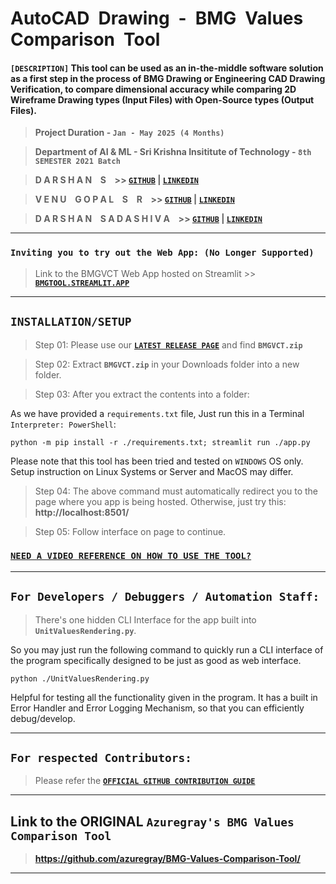 # **AutoCAD&ensp;Drawing&ensp;-&ensp;BMG&ensp;Values&ensp;Comparison&ensp;Tool**

#### **`[DESCRIPTION]`** This tool can be used as an in-the-middle software solution as a first step in the process of BMG Drawing or Engineering CAD Drawing Verification, to compare dimensional accuracy while comparing 2D Wireframe Drawing types (Input Files) with Open-Source types (Output Files).

> **Project Duration - `Jan - May 2025 (4 Months)`**

> **Department of AI & ML - Sri Krishna Insititute of Technology - `8th SEMESTER 2021 Batch`**

> **D A R S H A N &ensp; S &ensp; >> [**`GITHUB`**](https://github.com/azuregray/) | [**`LINKEDIN`**](https://linkedin.com/in/arcticblue)**

> **V E N U &ensp; G O P A L &ensp; S &ensp; R &ensp; >> [**`GITHUB`**](https://github.com/srvenu) | [**`LINKEDIN`**](https://www.linkedin.com/in/venu-s-raj)**

> **D A R S H A N &ensp; S A D A S H I V A  &ensp; >> [**`GITHUB`**](https://github.com/darshansadashiva) | [**`LINKEDIN`**](http://linkedin.com/in/darshansadashiva)**

---

### **`Inviting you to try out the Web App: (No Longer Supported)`**

> Link to the BMGVCT Web App hosted on Streamlit >> [**`BMGTOOL.STREAMLIT.APP`**](https://bmgtool.streamlit.app)

---

## **`INSTALLATION/SETUP`**

> Step 01: Please use our [**`LATEST RELEASE PAGE`**](https://github.com/azuregray/BMG-Values-Comparison-Tool/releases/latest) and find **`BMGVCT.zip`**

> Step 02: Extract **`BMGVCT.zip`** in your Downloads folder into a new folder.

> Step 03: After you extract the contents into a folder:

As we have provided a `requirements.txt` file, Just run this in a Terminal `Interpreter: PowerShell`:

```
python -m pip install -r ./requirements.txt; streamlit run ./app.py
```

Please note that this tool has been tried and tested on `WINDOWS` OS only. Setup instruction on Linux Systems or Server and MacOS may differ.

> Step 04: The above command must automatically redirect you to the page where you app is being hosted. Otherwise, just try this: **http://localhost:8501/**

> Step 05: Follow interface on page to continue.

### **[`NEED A VIDEO REFERENCE ON HOW TO USE THE TOOL?`](https://github.com/azuregray/BMG-Values-Comparison-Tool/raw/refs/heads/main/00-DemoVideos/UserGuide_BMGValuesComparisonTool-GitHub.mp4)**

---

## **`For Developers / Debuggers / Automation Staff:`**

> There's one hidden CLI Interface for the app built into **`UnitValuesRendering.py`**.

So you may just run the following command to quickly run a CLI interface of the program specifically designed to be just as good as web interface.

```
python ./UnitValuesRendering.py
```

Helpful for testing all the functionality given in the program. 
It has a built in Error Handler and Error Logging Mechanism, so that you can efficiently debug/develop.

---

## **`For respected Contributors:`**

> Please refer the [**`OFFICIAL GITHUB CONTRIBUTION GUIDE`**](https://docs.github.com/en/get-started/exploring-projects-on-github/contributing-to-a-project)

---

## **Link to the ORIGINAL `Azuregray's BMG Values Comparison Tool`**

> **https://github.com/azuregray/BMG-Values-Comparison-Tool/**

---
